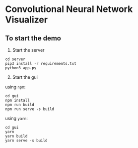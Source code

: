 # Convolutional Neural Network Visualizer

## To start the demo

1. Start the server

```
cd server
pip3 install -r requirements.txt
python3 app.py
```

2. Start the gui

using `npm`:
```
cd gui
npm install
npm run build
npm run serve -s build
```

using `yarn`:
```
cd gui
yarn
yarn build
yarn serve -s build
```
